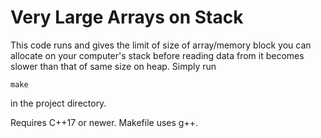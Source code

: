 # Very Large Arrays on Stack

This code runs and gives the limit of size of array/memory block you can allocate on your computer's stack before reading data from it becomes slower than that of same size on heap. Simply run
```
make
```
in the project directory.

Requires C++17 or newer. Makefile uses g++.
